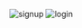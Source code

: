 ![signup](https://github.com/mohanasae/SignInLogIn/assets/152768877/de872b29-2867-4003-ab87-1006633aad41)
![login](https://github.com/mohanasae/SignInLogIn/assets/152768877/f8cf3801-d4d7-4a56-a375-dfad5b5bd86b)
